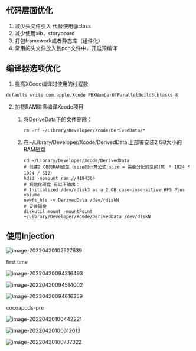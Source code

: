 ## 代码层面优化

1. 减少头文件引入 代替使用@class
2. 减少使用xib，storyboard
3. 打包framework或者静态库（组件化）
4. 常用的头文件放入到pch文件中，开启预编译

## 编译器选项优化

1.  提高XCode编译时使用的线程数

   ```
   defaults write com.apple.Xcode PBXNumberOfParallelBuildSubtasks 8  
   ```

2. 加载RAM磁盘编译Xcode项目

   1. 将DeriveData下的文件删除：

      ```shell
      rm -rf ~/Library/Developer/Xcode/DerivedData/*
      ```

   2. 在~/Library/Developer/Xcode/DerivedData.上部署安装2 GB大小的RAM磁盘

      ```shell
      cd ~/Library/Developer/Xcode/DerivedData
      # 创建2 GB的RAM磁盘（size的计算公式 size = 需要分配的空间(M) * 1024 * 1024 / 512）
      hdid -nomount ram://4194304
      # 初始化磁盘 有以下输出：
      # Initialized /dev/rdisk3 as a 2 GB case-insensitive HFS Plus volume
      newfs_hfs -v DerivedData /dev/rdiskN
      # 安装磁盘
      diskutil mount -mountPoint ~/Library/Developer/Xcode/DerivedData /dev/diskN
      
      ```

      





## 使用Injection



![image-20220420102527639](../../../../../Users/twistedfate/Library/Application%20Support/typora-user-images/image-20220420102527639.png)

first time

![image-20220420094316493](https://cdn.jsdelivr.net/gh/zpfate/ImageService@master/uPic/1650419027.png)



![image-20220420094514002](https://cdn.jsdelivr.net/gh/zpfate/ImageService@master/uPic/1650419114.png)

![image-20220420094616359](https://cdn.jsdelivr.net/gh/zpfate/ImageService@master/uPic/1650419177.png)

cocoapods-pre

![image-20220420100442221](https://cdn.jsdelivr.net/gh/zpfate/ImageService@master/uPic/1650420283.png)

![image-20220420100612613](https://cdn.jsdelivr.net/gh/zpfate/ImageService@master/uPic/1650420373.png)

![image-20220420100737322](https://cdn.jsdelivr.net/gh/zpfate/ImageService@master/uPic/1650420458.png)

